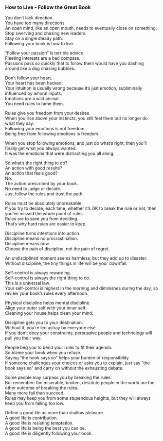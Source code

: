 ### How to Live - Follow the Great Book
You don’t lack direction.  
You have too many directions.  
An open mind, like an open mouth, needs to eventually close on something.  
Stop swerving and chasing new leaders.  
Stay on a single steady path.  
Following your book is how to live.

“Follow your passion” is terrible advice.  
Fleeting interests are a bad compass.  
Passions pass so quickly that to follow them would have you dashing around like a dog chasing bubbles.

Don’t follow your heart.  
Your heart has been hacked.  
Your intuition is usually wrong because it’s just emotion, subliminally influenced by amoral inputs.  
Emotions are a wild animal.  
You need rules to tame them.

Rules give you freedom from your desires.  
When you rise above your instincts, you still feel them but no longer do what they say.  
Following your emotions is not freedom.  
Being free from following emotions is freedom.

When you stop following emotions, and just do what’s right, then you’ll finally get what you always wanted.  
It was the emotions that were distracting you all along.

So what’s the right thing to do?  
An action with good results?  
An action that feels good?  
No.  
The action prescribed by your book.  
No need to judge or decide.  
Just follow the rules and trust the path.

Rules must be absolutely unbreakable.  
If you try to decide, each time, whether it’s OK to break the rule or not, then you’ve missed the whole point of rules.  
Rules are to save you from deciding.  
That’s why hard rules are easier to keep.

Discipline turns intentions into action.  
Discipline means no procrastination.  
Discipline means now.  
Choose the pain of discipline, not the pain of regret.

An undisciplined moment seems harmless, but they add up to disaster.  
Without discipline, the tiny things in life will be your downfall.

Self-control is always rewarding.  
Self-control is always the right thing to do.  
This is a universal law.  
Your self-control is highest in the morning and diminishes during the day, so review your book’s rules every afternoon.

Physical discipline helps mental discipline.  
Align your outer self with your inner self.  
Cleaning your house helps clean your mind.

Discipline gets you to your destination.  
Without it, you’re led astray by everyone else.  
If you don’t obey your constraints, persuasive people and technology will pull you their way.

People beg you to bend your rules to fit their agenda.  
So blame your book when you refuse.  
Saying “the book says so” helps your burden of responsibility.  
If someone challenges your choices or asks you to explain, just say “the book says so” and carry on without the exhausting debate.

Some people may surpass you by breaking the rules.  
But remember: the miserable, broken, destitute people in the world are the other outcome of breaking the rules.  
Many more fail than succeed.  
Rules may keep you from some stupendous heights, but they will always keep you from falling too low.

Define a good life as more than shallow pleasure.  
A good life is contribution.  
A good life is resisting temptation.  
A good life is being the best you can be.  
A good life is diligently following your book.